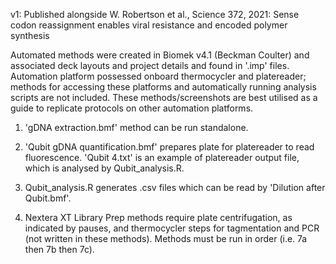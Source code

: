 v1: Published alongside W. Robertson et al., Science 372, 2021: Sense codon reassignment enables viral resistance and encoded polymer synthesis

Automated methods were created in Biomek v4.1 (Beckman Coulter) and associated deck layouts and project details and found in '.imp' files. Automation platform possessed onboard thermocycler and platereader; methods for accessing these platforms and automatically running analysis scripts are not included. These methods/screenshots are best utilised as a guide to replicate protocols on other automation platforms. 

1. 'gDNA extraction.bmf' method can be run standalone.

2. 'Qubit gDNA quantification.bmf' prepares plate for platereader to read fluorescence. 'Qubit 4.txt' is an example of platereader output file, which is analysed by Qubit_analysis.R. 

3. Qubit_analysis.R generates .csv files which can be read by 'Dilution after Qubit.bmf'.

4. Nextera XT Library Prep methods require plate centrifugation, as indicated by pauses, and thermocycler steps for tagmentation and PCR (not written in these methods). Methods must be run in order (i.e. 7a then 7b then 7c). 
